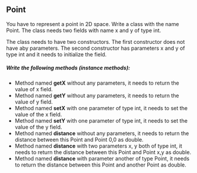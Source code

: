 ## Point

You have to represent a point in 2D space. Write a class with the name Point. The class needs
two fields with name x and y of type int.

The class needs to have two constructors. The first constructor does not have aby parameters. The
second constructor has parameters x and y of type int and it needs to initialize the field.

##### Write the following methods (instance methods):
- Method named **getX** without any parameters, it needs to return the value of x field.
- Method named **getY** without any parameters, it needs to return the value of y field.
- Method named **setX** with one parameter of type int, it needs to set the value of the x field.
- Method named **setY** with one parameter of type int, it needs to set the value of the y field.
- Method named **distance** without any parameters, it needs to return the distance between this Point and Point 0,0 as double.
- Method named **distance** with two parameters x, y both of type int, it needs to return the distance between this Point and Point x,y as double.
- Method named **distance** with parameter another of type Point, it needs to return the distance between this Point and another Point as double.

